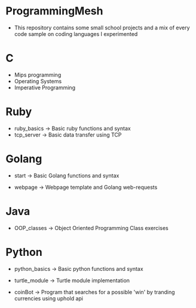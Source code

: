 # ProgrammingMesh

* This repository contains some small school projects and a mix of every code sample on coding languages I experimented


# C

- Mips programming 
- Operating Systems
- Imperative Programming

# Ruby

- ruby_basics -> Basic ruby functions and syntax
- tcp_server -> Basic data transfer using TCP

# Golang

- start -> Basic Golang functions and syntax

- webpage -> Webpage template and Golang web-requests

# Java

- OOP_classes -> Object Oriented Programming Class exercises

# Python

- python_basics -> Basic python functions and syntax

- turtle_module -> Turtle module implementation

- coinBot -> Program that searches for a possible 'win' by tranding currencies using uphold api
